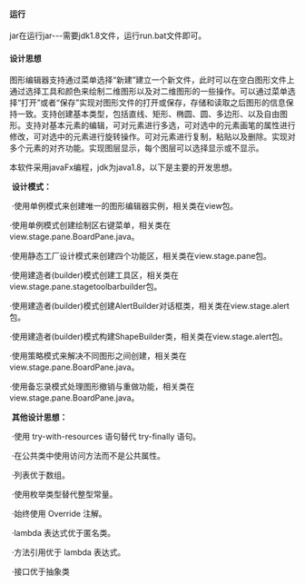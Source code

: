 #### 运行

jar在运行jar---需要jdk1.8文件，运行run.bat文件即可。



#### 设计思想

图形编辑器支持通过菜单选择“新建”建立一个新文件，此时可以在空白图形文件上通过选择工具和颜色来绘制二维图形以及对二维图形的一些操作。可以通过菜单选择“打开”或者“保存”实现对图形文件的打开或保存，存储和读取之后图形的信息保持一致。支持创建基本类型，包括直线、矩形、椭圆、圆、多边形、以及自由图形。支持对基本元素的编辑，可对元素进行多选，可对选中的元素画笔的属性进行修改，可对选中的元素进行旋转操作。可对元素进行复制，粘贴以及删除。实现对多个元素的对齐功能。实现图层显示，每个图层可以选择显示或不显示。

本软件采用javaFx编程，jdk为java1.8，以下是主要的开发思想。

​    **设计模式：**

​    ·使用单例模式来创建唯一的图形编辑器实例，相关类在view包。

​	·使用单例模式创建绘制区右键菜单，相关类在view.stage.pane.BoardPane.java。

​    ·使用静态工厂设计模式来创建四个功能区，相关类在view.stage.pane包。

​    ·使用建造者(builder)模式创建工具区，相关类在view.stage.pane.stagetoolbarbuilder包。

​    ·使用建造者(builder)模式创建AlertBuilder对话框类，相关类在view.stage.alert包。

​    ·使用建造者(builder)模式构建ShapeBuilder类，相关类在view.stage.alert包。

​    ·使用策略模式来解决不同图形之间创建，相关类在view.stage.pane.BoardPane.java。

​    ·使用备忘录模式处理图形撤销与重做功能，相关类在view.stage.pane.BoardPane.java。

​    **其他设计思想：**

​    ·使用 try-with-resources 语句替代 try-finally 语句。

​    ·在公共类中使用访问方法而不是公共属性。

​    ·列表优于数组。

​    ·使用枚举类型替代整型常量。

​	·始终使用 Override 注解。

​	·lambda 表达式优于匿名类。

​	·方法引用优于 lambda 表达式。

​	·接口优于抽象类

